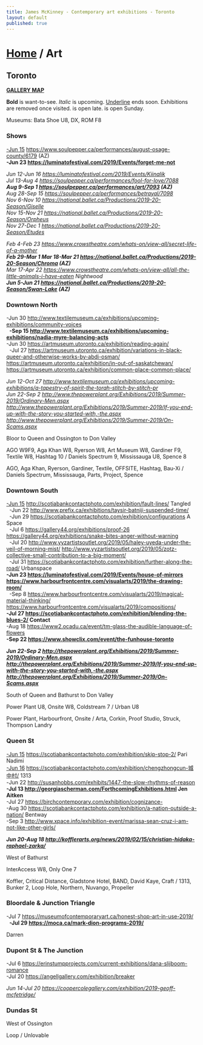 ```yaml
---
title: James McKinney - Contemporary art exhibitions - Toronto
layout: default
published: true
---
```


# [Home](/) / Art

## Toronto

**[GALLERY MAP](https://www.google.com/maps/d/u/0/edit?mid=1sMiga7vQsqWdqEVQCqHsxjX2jeU)**

<span class="glyphicon glyphicon-info-sign" aria-hidden="true"></span> <strong>Bold</strong> is want-to-see. <em>Italic</em> is upcoming. <u>Underline</u> ends soon. Exhibitions are removed once visited. <span class="glyphicon glyphicon-time" aria-hidden="true"></span> is open late. <span class="glyphicon glyphicon-calendar" aria-hidden="true"></span> is open Sunday.

<span class="glyphicon glyphicon-calendar" aria-hidden="true"></span> <span class="glyphicon glyphicon-time" aria-hidden="true"></span> Museums: Bata Shoe U8, DX, ROM F8

### Shows

<u>-Jun 15</u> <https://www.soulpepper.ca/performances/august-osage-county/6179> (AZ)  
**-Jun 23 <https://luminatofestival.com/2019/Events/forget-me-not>**  

_Jun 12-Jun 16 <https://luminatofestival.com/2019/Events/Kiinalik>_  
_Jul 13-Aug 4 <https://soulpepper.ca/performances/fool-for-love/7088>_  
_**Aug 9-Sep 1 <https://soulpepper.ca/performances/art/7093> (AZ)**_  
_Aug 28-Sep 15 <https://soulpepper.ca/performances/betrayal/7098>_  
_Nov 6-Nov 10 <https://national.ballet.ca/Productions/2019-20-Season/Giselle>_  
_Nov 15-Nov 21 <https://national.ballet.ca/Productions/2019-20-Season/Orpheus>_  
_Nov 27-Dec 1 <https://national.ballet.ca/Productions/2019-20-Season/Etudes>_  

_Feb 4-Feb 23 <https://www.crowstheatre.com/whats-on/view-all/secret-life-of-a-mother>_  
_**Feb 29-Mar 1 Mar 18-Mar 21 <https://national.ballet.ca/Productions/2019-20-Season/Chroma> (AZ)**_  
_Mar 17-Apr 22 <https://www.crowstheatre.com/whats-on/view-all/all-the-little-animals-i-have-eaten> Nightwood_  
_**Jun 5-Jun 21 <https://national.ballet.ca/Productions/2019-20-Season/Swan-Lake> (AZ)**_  

### Downtown North

-Jun 30 <http://www.textilemuseum.ca/exhibitions/upcoming-exhibitions/community-voices>  
  **-Sep 15 <http://www.textilemuseum.ca/exhibitions/upcoming-exhibitions/nadia-myre-balancing-acts>**  
-Jun 30 <https://artmuseum.utoronto.ca/exhibition/reading-again/>  
  -Jul 27 <https://artmuseum.utoronto.ca/exhibition/variations-in-black-queer-and-otherwise-works-by-abdi-osman/> <https://artmuseum.utoronto.ca/exhibition/in-out-of-saskatchewan/> <https://artmuseum.utoronto.ca/exhibition/common-place-common-place/>  

_Jun 12-Oct 27 <http://www.textilemuseum.ca/exhibitions/upcoming-exhibitions/a-tapestry-of-spirit-the-torah-stitch-by-stitch-pr>_  
_Jun 22-Sep 2 <http://www.thepowerplant.org/Exhibitions/2019/Summer-2019/Ordinary-Men.aspx> <http://www.thepowerplant.org/Exhibitions/2019/Summer-2019/If-you-end-up-with-the-story-you-started-with,-the.aspx> <http://www.thepowerplant.org/Exhibitions/2019/Summer-2019/On-Scams.aspx>_  

<span class="glyphicon glyphicon-info-sign" aria-hidden="true"></span> Bloor to Queen and Ossington to Don Valley

<span class="glyphicon glyphicon-time" aria-hidden="true"></span> AGO W9F9, Aga Khan W8, Ryerson W8, Art Museum W8, Gardiner F9, Textile W8, Hashtag 10 / Daniels Spectrum 9, Mississauga U8, Spence 8

<span class="glyphicon glyphicon-calendar" aria-hidden="true"></span> AGO, Aga Khan, Ryerson, Gardiner, Textile, OFFSITE, Hashtag, Bau-Xi / Daniels Spectrum, Mississauga, Parts, Project, Spence

### Downtown South

<u>-Jun 15</u> <http://scotiabankcontactphoto.com/exhibition/fault-lines/> Tangled  
  -Jun 22 <http://www.prefix.ca/exhibitions/taysir-batniji-suspended-time/>  
  -Jun 29 <https://scotiabankcontactphoto.com/exhibition/configurations> A Space  
  -Jul 6 <https://gallery44.org/exhibitions/proof-26> <https://gallery44.org/exhibitions/snake-bites-anger-without-warning>  
  -Jul 20 <http://www.yyzartistsoutlet.org/2019/05/haley-uyeda-under-the-veil-of-morning-mist/> <http://www.yyzartistsoutlet.org/2019/05/zotz-collective-small-contribution-to-a-big-moment/>  
  -Jul 31 <https://scotiabankcontactphoto.com/exhibition/further-along-the-road/> Urbanspace  
**-Jun 23 <https://luminatofestival.com/2019/Events/house-of-mirrors> <https://www.harbourfrontcentre.com/visualarts/2019/the-drawing-room/>**  
  -Sep 8 <https://www.harbourfrontcentre.com/visualarts/2019/magical-material-thinking/> <https://www.harbourfrontcentre.com/visualarts/2019/compositions/>  
**-Jul 27 <https://scotiabankcontactphoto.com/exhibition/blending-the-blues-2/> Contact**  
-Aug 18 <https://www2.ocadu.ca/event/tm-glass-the-audible-language-of-flowers>  
**-Sep 22 <https://www.showclix.com/event/the-funhouse-toronto>**  

_**Jun 22-Sep 2 <http://thepowerplant.org/Exhibitions/2019/Summer-2019/Ordinary-Men.aspx> <http://thepowerplant.org/Exhibitions/2019/Summer-2019/If-you-end-up-with-the-story-you-started-with,-the.aspx> <http://thepowerplant.org/Exhibitions/2019/Summer-2019/On-Scams.aspx>**_  

<span class="glyphicon glyphicon-info-sign" aria-hidden="true"></span> South of Queen and Bathurst to Don Valley

<span class="glyphicon glyphicon-time" aria-hidden="true"></span> Power Plant U8, Onsite W8, Coldstream 7 / Urban U8

<span class="glyphicon glyphicon-calendar" aria-hidden="true"></span> Power Plant, Harbourfront, Onsite / Arta, Corkin, Proof Studio, Struck, Thompson Landry

### Queen St

<u>-Jun 15</u> <https://scotiabankcontactphoto.com/exhibition/skip-stop-2/> Pari Nadimi  
<u>-Jun 16</u> <https://scotiabankcontactphoto.com/exhibition/chengzhongcun-城中村/> 1313  
-Jun 22 <http://susanhobbs.com/exhibits/1447-the-slow-rhythms-of-reason>  
**-Jul 13 <http://georgiascherman.com/ForthcomingExhibitions.html> Jen Aitken**  
-Jul 27 <https://birchcontemporary.com/exhibition/cognizance->  
-Aug 30 <https://scotiabankcontactphoto.com/exhibition/a-nation-outside-a-nation/> Bentway  
-Sep 3 <http://www.xpace.info/exhibition-event/marissa-sean-cruz-i-am-not-like-other-girls/>  

_**Jun 20-Aug 18 <http://kofflerarts.org/news/2019/02/15/christian-hidaka-raphael-zarka/>**_  

<span class="glyphicon glyphicon-info-sign" aria-hidden="true"></span> West of Bathurst

<span class="glyphicon glyphicon-time" aria-hidden="true"></span> InterAccess W8, Only One 7

<span class="glyphicon glyphicon-calendar" aria-hidden="true"></span> Koffler, Critical Distance, Gladstone Hotel, BAND, David Kaye, Craft / 1313, Bunker 2, Loop Hole, Northern, Nuvango, Propeller

### Bloordale & Junction Triangle

-Jul 7 <https://museumofcontemporaryart.ca/honest-shop-art-in-use-2019/>  
  **-Jul 29 <https://moca.ca/mark-dion-programs-2019/>**  

<span class="glyphicon glyphicon-calendar" aria-hidden="true"></span> Darren

### Dupont St & The Junction

-Jul 6 <https://erinstumpprojects.com/current-exhibitions/dana-slijboom-romance>  
-Jul 20 <https://angellgallery.com/exhibition/breaker>  

_Jun 14-Jul 20 <https://coopercolegallery.com/exhibition/2019-geoff-mcfetridge/>_  

### Dundas St

<span class="glyphicon glyphicon-info-sign" aria-hidden="true"></span> West of Ossington

<span class="glyphicon glyphicon-calendar" aria-hidden="true"></span> Loop / Unlovable

